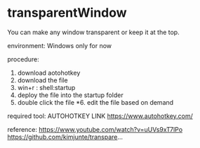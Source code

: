 # transparentWindow
You can make any window transparent or keep it at the top.

environment:
Windows only for now

procedure:
1. download aotohotkey
2. download the file
3. win+r : shell:startup
4. deploy the file into the startup folder
5. double click the file
*6. edit the file based on demand

required tool:
AUTOHOTKEY LINK
https://www.autohotkey.com/

reference:
https://www.youtube.com/watch?v=uUVs9xT7lPo
https://github.com/kimjunte/transpare...
